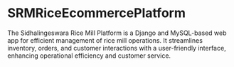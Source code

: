 # SRMRiceEcommercePlatform
The Sidhalingeswara Rice Mill Platform is a Django and MySQL-based web app for efficient management of rice mill operations. It streamlines inventory, orders, and customer interactions with a user-friendly interface, enhancing operational efficiency and customer service.
